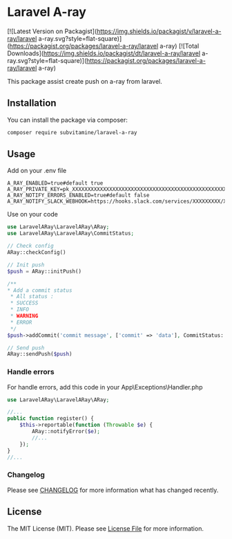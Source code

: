 # Laravel A-ray

[![Latest Version on Packagist](https://img.shields.io/packagist/v/laravel-a-ray/laravel a-ray.svg?style=flat-square)](https://packagist.org/packages/laravel-a-ray/laravel a-ray)
[![Total Downloads](https://img.shields.io/packagist/dt/laravel-a-ray/laravel a-ray.svg?style=flat-square)](https://packagist.org/packages/laravel-a-ray/laravel a-ray)

This package assist create push on a-ray from laravel.

## Installation

You can install the package via composer:

```bash
composer require subvitamine/laravel-a-ray
```

## Usage

Add on your .env file

```dotenv
A_RAY_ENABLED=true#default true
A_RAY_PRIVATE_KEY=pk_XXXXXXXXXXXXXXXXXXXXXXXXXXXXXXXXXXXXXXXXXXXXXXXXXXXXXXXXXXXXXXXX
A_RAY_NOTIFY_ERRORS_ENABLED=true#default false
A_RAY_NOTIFY_SLACK_WEBHOOK=https://hooks.slack.com/services/XXXXXXXXX/XXXXXXXXX/XXXXXXXXXXXXXXXXXXXXXXXX
```

Use on your code

```php
use LaravelARay\LaravelARay\ARay;
use LaravelARay\LaravelARay\CommitStatus;

// Check config
ARay::checkConfig()

// Init push
$push = ARay::initPush()

/**
* Add a commit status
 * All status : 
 * SUCCESS
 * INFO
 * WARNING
 * ERROR
 */
$push->addCommit('commit message', ['commit' => 'data'], CommitStatus::SUCCESS)

// Send push
ARay::sendPush($push)
```

### Handle errors

For handle errors, add this code in your App\Exceptions\Handler.php

```php
use LaravelARay\LaravelARay\ARay;

//...
public function register() {
    $this->reportable(function (Throwable $e) {
        ARay::notifyError($e);
        //...
    });
}
//...

```

### Changelog

Please see [CHANGELOG](CHANGELOG.md) for more information what has changed recently.

## License

The MIT License (MIT). Please see [License File](LICENSE.md) for more information.
